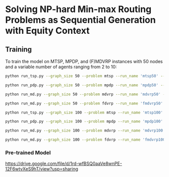 # Solving NP-hard Min-max Routing Problems as Sequential Generation with Equity Context


## Training

To train the model on MTSP, MPDP, and (F)MDVRP instances with 50 nodes and a variable number of agents ranging from 2 to 10:

```bash
python run_tsp.py --graph_size 50 --problem mtsp --run_name 'mtsp50' --agent_min 2 --agent_max 10
```

```bash
python run_pdp.py --graph_size 50 --problem mpdp --run_name 'mpdp50' --agent_min 2 --agent_max 10
```

```bash
python run_md.py --graph_size 50 --problem mdvrp --run_name 'mdvrp50' --agent_min 2 --agent_max 10 --depot_min 3 --depot_max 7
```

```bash
python run_md.py --graph_size 50 --problem fdvrp --run_name 'fmdvrp50' --agent_min 2 --agent_max 10 --depot_min 3 --depot_max 7
```



```bash
python run_tsp.py --graph_size 100 --problem mtsp --run_name 'mtsp100' --agent_min 2 --agent_max 10
```

```bash
python run_pdp.py --graph_size 100 --problem mpdp --run_name 'mpdp100' --agent_min 2 --agent_max 10
```

```bash
python run_md.py --graph_size 100 --problem mdvrp --run_name 'mdvrp100' --agent_min 2 --agent_max 10 --depot_min 5 --depot_max 10
```

```bash
python run_md.py --graph_size 100 --problem fdvrp --run_name 'fmdvrp100' --agent_min 2 --agent_max 10 --depot_min 5 --depot_max 10
```



### Pre-trained Model

https://drive.google.com/file/d/1rd-wfBSQ0aaVe8wnPE-12F6wtvXeS9hT/view?usp=sharing

